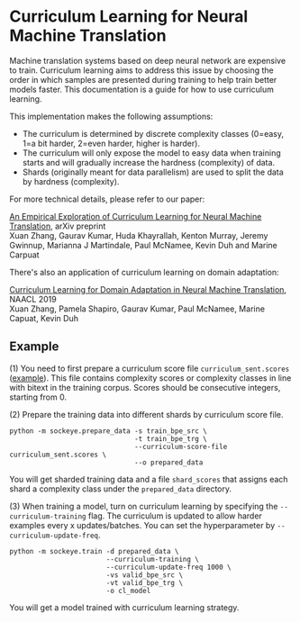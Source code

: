 # Curriculum Learning for Neural Machine Translation

Machine translation systems based on deep neural network are expensive to train. Curriculum learning aims to address this issue by choosing the order in which samples are presented during training to help train better models faster. This documentation is a guide for how to use curriculum learning. 

This implementation makes the following assumptions:  

* The curriculum is determined by discrete complexity classes (0=easy, 1=a bit harder, 2=even harder, higher is harder).
* The curriculum will only expose the model to easy data when training starts and will gradually increase the hardness (complexity) of data.
* Shards (originally meant for data parallelism) are used to split the data by hardness (complexity).

For more technical details, please refer to our paper:

[An Empirical Exploration of Curriculum Learning for Neural Machine Translation](https://arxiv.org/pdf/1811.00739.pdf), arXiv preprint<br>
Xuan Zhang, Gaurav Kumar, Huda Khayrallah, Kenton Murray, Jeremy Gwinnup, Marianna J Martindale, Paul McNamee, Kevin Duh and Marine Carpuat<br>

There's also an application of curriculum learning on domain adaptation:

[Curriculum Learning for Domain Adaptation in Neural Machine Translation](https://www.aclweb.org/anthology/N19-1189), NAACL 2019<br>
Xuan Zhang, Pamela Shapiro, Gaurav Kumar, Paul McNamee, Marine Capuat, Kevin Duh

## Example
(1) You need to first prepare a curriculum score file `curriculum_sent.scores` ([example](https://raw.githubusercontent.com/Este1le/curriculum_learning_scores/master/scores/data_scores_ted/ted.sentence_average_rank.de.bk)). This file contains complexity scores or complexity classes in line with bitext in the training corpus. Scores should be consecutive integers, starting from 0.

(2) Prepare the training data into different shards by curriculum score file. 

```
python -m sockeye.prepare_data -s train_bpe_src \
							   -t train_bpe_trg \
							   --curriculum-score-file curriculum_sent.scores \
							   --o prepared_data	 
```

You will get sharded training data and a file `shard_scores` that assigns each shard a complexity class under the `prepared_data` directory.

(3) When training a model, turn on curriculum learning by specifying the `--curriculum-training` flag. The curriculum is updated to allow harder examples every x updates/batches. You can set the hyperparameter by `--curriculum-update-freq`.

```
python -m sockeye.train -d prepared_data \
                        --curriculum-training \
                        --curriculum-update-freq 1000 \
                        -vs valid_bpe_src \
                        -vt valid_bpe_trg \
                        -o cl_model			     
```

You will get a model trained with curriculum learning strategy.

